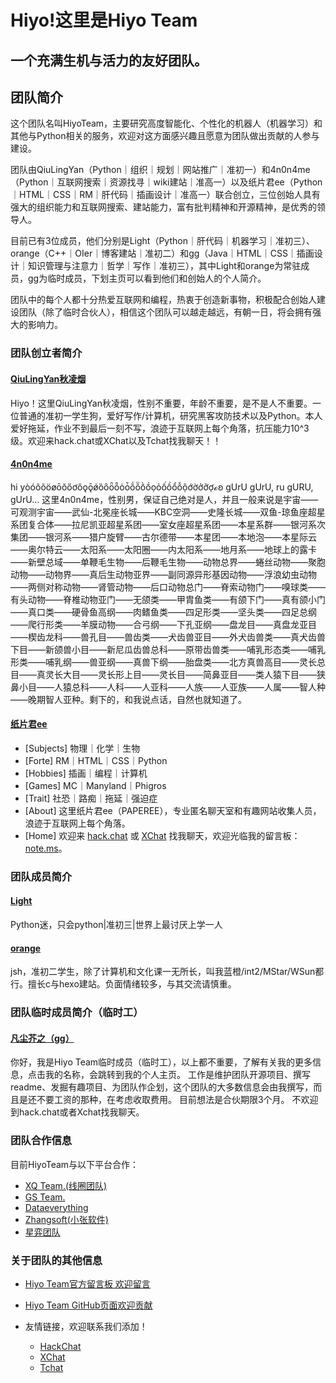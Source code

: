 # Hiyo!这里是Hiyo Team
## 一个充满生机与活力的友好团队。


## 团队简介

这个团队名叫HiyoTeam，主要研究高度智能化、个性化的机器人（机器学习）和其他与Python相关的服务，欢迎对这方面感兴趣且愿意为团队做出贡献的人参与建设。

团队由QiuLingYan（Python｜组织｜规划｜网站推广｜准初一）和4n0n4me（Python｜互联网搜索｜资源找寻｜wiki建站｜准高一）以及纸片君ee（Python｜HTML｜CSS｜RM｜肝代码｜插画设计｜准高一）联合创立，三位创始人具有强大的组织能力和互联网搜索、建站能力，富有批判精神和开源精神，是优秀的领导人。

目前已有3位成员，他们分别是Light（Python｜肝代码｜机器学习｜准初三）、orange（C++｜OIer｜博客建站｜准初二）和gg（Java｜HTML｜CSS｜插画设计｜知识管理与注意力｜哲学｜写作｜准初三），其中Light和orange为常驻成员，gg为临时成员，下划主页可以看到他们和创始人的个人简介。

团队中的每个人都十分热爱互联网和编程，热衷于创造新事物，积极配合创始人建设团队（除了临时合伙人），相信这个团队可以越走越远，有朝一日，将会拥有强大的影响力。


### 团队创立者简介

#### [QiuLingYan秋凌烟](https://qiu-lingyan.github.io/1/)

Hiyo！这里QiuLingYan秋凌烟，性别不重要，年龄不重要，是不是人不重要。一位普通的准初一学生狗，爱好写作/计算机，研究黑客攻防技术以及Python。本人爱好拖延，作业不到最后一刻不写，浪迹于互联网上每个角落，抗压能力10^3级。欢迎来hack.chat或XChat以及Tchat找我聊天！！

#### [4n0n4me](https://www.pillows.net.eu.org/)

hi yòóôõöøōŏőơǒǫǭǿȍȏȫȭȯȱṍṏṑṓọỏốồổỗộớờởỡợℴꞝ gUrU gUrU, ru gURU, gUrU… 这里4n0n4me，性别男，保证自己绝对是人，并且一般来说是宇宙——可观测宇宙——武仙-北冕座长城——KBC空洞——史隆长城——双鱼-琼鱼座超星系团复合体——拉尼凯亚超星系团——室女座超星系团——本星系群——银河系次集团——银河系——猎户旋臂——古尔德带——本星团——本地泡——本星际云——奥尔特云——太阳系——太阳圈——内太阳系——地月系——地球上的露卡——新壁总域——单鞭毛生物——后鞭毛生物——动物总界——蜷丝动物——聚胞动物——动物界——真后生动物亚界——副同源异形基因动物——浮浪幼虫动物——两侧对称动物——肾管动物——后口动物总门——脊索动物门——嗅球类——有头动物——脊椎动物亚门——无颌类——甲胄鱼类——有颌下门——真有颌小门——真口类——硬骨鱼高纲——肉鳍鱼类——四足形类——坚头类——四足总纲——爬行形类——羊膜动物——合弓纲——下孔亚纲——盘龙目——真盘龙亚目——楔齿龙科——兽孔目——兽齿类——犬齿兽亚目——外犬齿兽类——真犬齿兽下目——新颌兽小目——新尼瓜齿兽总科——原带齿兽类——哺乳形态类——哺乳形类——哺乳纲——兽亚纲——真兽下纲——胎盘类——北方真兽高目——灵长总目——真灵长大目——灵长形上目——灵长目——简鼻亚目——类人猿下目——狭鼻小目——人猿总科——人科——人亚科——人族——人亚族——人属——智人种——晚期智人亚种。剩下的，和我说点话，自然也就知道了。

#### [纸片君ee](https://paperee.tk/)

- [Subjects] 物理｜化学｜生物
- [Forte] RM｜HTML｜CSS｜Python
- [Hobbies] 插画｜编程｜计算机
- [Games] MC｜Manyland｜Phigros
- [Trait] 社恐｜路痴｜拖延｜强迫症
- [About] 这里纸片君ee（PAPEREE），专业匿名聊天室和有趣网站收集人员，浪迹于互联网上每个角落。
- [Home] 欢迎来 [hack.chat](https://hack.chat/) 或 [XChat](https://xq.kzw.ink/) 找我聊天，欢迎光临我的留言板：[note.ms](https://note.ms/ee)。


### 团队成员简介

#### [Light](https://gitee.com/BirdingLight)

Python迷，只会python|准初三|世界上最讨厌上学一人

#### [orange](http://imoier.xyz/)

jsh，准初二学生，除了计算机和文化课一无所长，叫我蓝橙/int2/MStar/WSun都行。擅长c与hexo建站。负面情绪较多，与其交流请慎重。


### 团队临时成员简介（临时工）


#### [凡尘芥之（gg）](https://fcjz.github.io/Homepage/)
你好，我是Hiyo Team临时成员（临时工），以上都不重要，了解有关我的更多信息，点击我的名称，会跳转到我的个人主页。 工作是维护团队开源项目、撰写readme、发掘有趣项目、为团队作企划，这个团队的大多数信息会由我撰写，而且是还不要工资的那种，在考虑收取费用。 目前想法是合伙期限3个月。 不欢迎到hack.chat或者Xchat找我聊天。


### 团队合作信息
 目前HiyoTeam与以下平台合作：
 - [XQ Team.(线圈团队)](http://xq.kzw.ink/)
 - [GS Team.]()
 - [Dataeverything](https://dataeverything.top/)
 - [Zhangsoft(小张软件)](https://mrzhang365.github.io/zhangsoft/)
 - [星弈团队]()
 


### 关于团队的其他信息

- [Hiyo Team官方留言板 欢迎留言](https://note.ms/hiyoteam)
- [Hiyo Team GitHub页面欢迎贡献](https://github.com/Hiyo-Team/team)

- 友情链接，欢迎联系我们添加！
   - [HackChat](https://hack.chat/)
   - [XChat](https://xq.kzw.ink/)
   - [Tchat](http://chat.thz.cool/)
